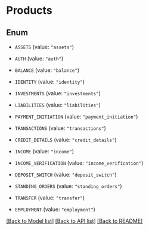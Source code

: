 # Products

## Enum


* `ASSETS` (value: `"assets"`)

* `AUTH` (value: `"auth"`)

* `BALANCE` (value: `"balance"`)

* `IDENTITY` (value: `"identity"`)

* `INVESTMENTS` (value: `"investments"`)

* `LIABILITIES` (value: `"liabilities"`)

* `PAYMENT_INITIATION` (value: `"payment_initiation"`)

* `TRANSACTIONS` (value: `"transactions"`)

* `CREDIT_DETAILS` (value: `"credit_details"`)

* `INCOME` (value: `"income"`)

* `INCOME_VERIFICATION` (value: `"income_verification"`)

* `DEPOSIT_SWITCH` (value: `"deposit_switch"`)

* `STANDING_ORDERS` (value: `"standing_orders"`)

* `TRANSFER` (value: `"transfer"`)

* `EMPLOYMENT` (value: `"employment"`)


[[Back to Model list]](../README.md#documentation-for-models) [[Back to API list]](../README.md#documentation-for-api-endpoints) [[Back to README]](../README.md)


